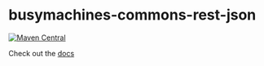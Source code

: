 # busymachines-commons-rest-json

[![Maven Central](https://img.shields.io/maven-central/v/com.busymachines/busymachines-commons-rest-json_2.12.svg)](https://maven-badges.herokuapp.com/maven-central/com.busymachines/busymachines-commons-rest-json_2.12)

Check out the [docs](http://busymachines.github.io/busymachines-commons/docs/rest.html)
